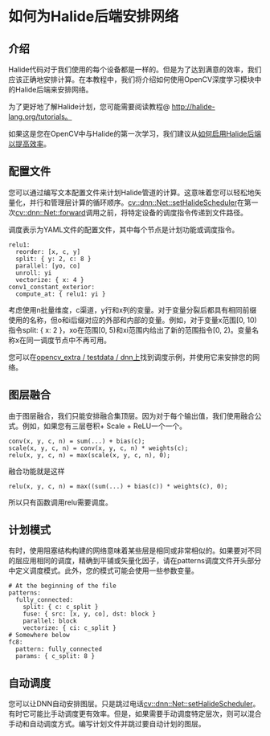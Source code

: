 # 如何为Halide后端安排网络

## 介绍

Halide代码对于我们使用的每个设备都是一样的。但是为了达到满意的效率，我们应该正确地安排计算。在本教程中，我们将介绍如何使用OpenCV深度学习模块中的Halide后端来安排网络。

为了更好地了解Halide计划，您可能需要阅读教程@ http://halide-lang.org/tutorials。

如果这是您在OpenCV中与Halide的第一次学习，我们建议从[如何启用Halide后端以提高效率](https://www.w3cschool.cn/opencv/opencv-5q4e2elb.html)。

## 配置文件

您可以通过编写文本配置文件来计划Halide管道的计算。这意味着您可以轻松地矢量化，并行和管理层计算的循环顺序。[cv::dnn::Net::setHalideScheduler](http://halide-lang.org/tutorials)在第一次[cv::dnn::Net::forward](https://docs.opencv.org/master/db/d30/classcv_1_1dnn_1_1Net.html#a98ed94cb6ef7063d3697259566da310b)调用之前，将特定设备的调度指令传递到文件路径。

调度表示为YAML文件的配置文件，其中每个节点是计划功能或调度指令。

```
relu1:
  reorder: [x, c, y]
  split: { y: 2, c: 8 }
  parallel: [yo, co]
  unroll: yi
  vectorize: { x: 4 }
conv1_constant_exterior:
  compute_at: { relu1: yi }
```

考虑使用n批量维度，c渠道，y行和x列的变量。对于变量分裂后都具有相同前缀使用的名称，但o和i后缀对应的外部和内部的变量。例如，对于变量x范围[0, 10)指令split: { x: 2 }，xo在范围[0, 5)和xi范围内给出了新的范围指令[0, 2)。变量名称x在同一调度节点中不再可用。

您可以在[opencv_extra / testdata / dnn上](https://github.com/opencv/opencv_extra/tree/master/testdata/dnn)找到调度示例，并使用它来安排您的网络。

## 图层融合

由于图层融合，我们只能安排融合集顶层。因为对于每个输出值，我们使用融合公式。例如，如果您有三层卷积+ Scale + ReLU一个一个。

```
conv(x, y, c, n) = sum(...) + bias(c);
scale(x, y, c, n) = conv(x, y, c, n) * weights(c);
relu(x, y, c, n) = max(scale(x, y, c, n), 0);
```

融合功能就是这样

```
relu(x, y, c, n) = max((sum(...) + bias(c)) * weights(c), 0);
```

所以只有函数调用relu需要调度。

## 计划模式

有时，使用阻塞结构构建的网络意味着某些层是相同或非常相似的。如果要对不同的层应用相同的调度，精确到平铺或矢量化因子，请在patterns调度文件开头部分中定义调度模式。此外，您的模式可能会使用一些参数变量。

```
# At the beginning of the file
patterns:
  fully_connected:
    split: { c: c_split }
    fuse: { src: [x, y, co], dst: block }
    parallel: block
    vectorize: { ci: c_split }
# Somewhere below
fc8:
  pattern: fully_connected
  params: { c_split: 8 }
```

## 自动调度

您可以让DNN自动安排图层。只是跳过电话[cv::dnn::Net::setHalideScheduler](https://docs.opencv.org/master/db/d30/classcv_1_1dnn_1_1Net.html#a56fbff351d1e0a47fb5aabf6915fc279)。有时它可能比手动调度更有效率。但是，如果需要手动调度特定层次，则可以混合手动和自动调度方式。编写计划文件并跳过要自动计划的图层。